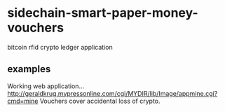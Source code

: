 # sidechain-smart-paper-money-vouchers
bitcoin rfid crypto ledger application

## examples 
Working web application...
http://geraldkrug.mypressonline.com/cgi/MYDIR/lib/Image/appmine.cgi?cmd=mine
 Vouchers cover accidental loss of crypto.
